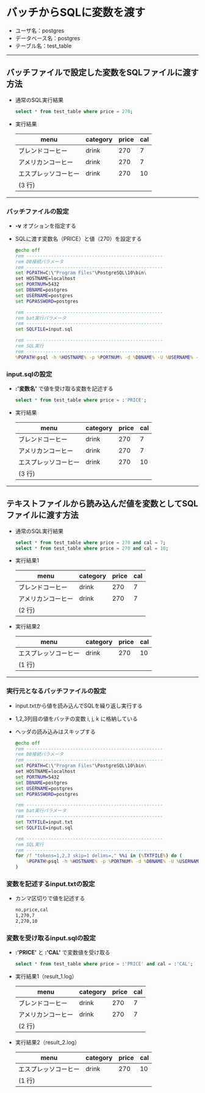 # バッチからSQLに変数を渡す

* ユーザ名：postgres
* データベース名：postgres
* テーブル名：test_table

***

## バッチファイルで設定した変数をSQLファイルに渡す方法

* 通常のSQL実行結果

  ```sql
  select * from test_table where price = 270;
  ```

* 実行結果

  |menu|category|price|cal|
  |--|--|--|--|
  |ブレンドコーヒー|drink|270|7|
  |アメリカンコーヒー|drink|270|7|
  |エスプレッソコーヒー|drink|270|10|
  (3 行)|

***

### バッチファイルの設定

* __-v__ オプションを指定する
* SQLに渡す変数名（PRICE）と値（270）を設定する

  ```bat
  @echo off
  rem --------------------------------------------------
  rem DB接続パラメータ
  rem --------------------------------------------------
  set PGPATH=C:\"Program Files"\PostgreSQL\10\bin\
  set HOSTNAME=localhost
  set PORTNUM=5432
  set DBNAME=postgres
  set USERNAME=postgres
  set PGPASSWORD=postgres

  rem --------------------------------------------------
  rem bat実行パラメータ
  rem --------------------------------------------------
  set SQLFILE=input.sql

  rem --------------------------------------------------
  rem SQL実行
  rem --------------------------------------------------
  %PGPATH%psql -h %HOSTNAME% -p %PORTNUM% -d %DBNAME% -U %USERNAME% -f %SQLFILE% -v PRICE=270
  ```

### input.sqlの設定

* __:'変数名'__ で値を受け取る変数を記述する

  ```sql
  select * from test_table where price = :'PRICE';
  ```

* 実行結果

  |menu|category|price|cal|
  |--|--|--|--|
  |ブレンドコーヒー|drink|270|7|
  |アメリカンコーヒー|drink|270|7|
  |エスプレッソコーヒー|drink|270|10|
  (3 行)|

***

## テキストファイルから読み込んだ値を変数としてSQLファイルに渡す方法

* 通常のSQL実行結果

  ```sql
  select * from test_table where price = 270 and cal = 7;
  select * from test_table where price = 270 and cal = 10;
  ```

* 実行結果1

  |menu|category|price|cal|
  |--|--|--|--|
  |ブレンドコーヒー|drink|270|7|
  |アメリカンコーヒー|drink|270|7|
  (2 行)|

* 実行結果2

  |menu|category|price|cal|
  |--|--|--|--|
  |エスプレッソコーヒー|drink|270|10|
  (1 行)|

***

### 実行元となるバッチファイルの設定

* input.txtから値を読み込んでSQLを繰り返し実行する
* 1,2,3列目の値をバッチの変数 i, j, k に格納している
* ヘッダの読み込みはスキップする

  ```bat
  @echo off
  rem --------------------------------------------------
  rem DB接続パラメータ
  rem --------------------------------------------------
  set PGPATH=C:\"Program Files"\PostgreSQL\10\bin\
  set HOSTNAME=localhost
  set PORTNUM=5432
  set DBNAME=postgres
  set USERNAME=postgres
  set PGPASSWORD=postgres

  rem --------------------------------------------------
  rem bat実行パラメータ
  rem --------------------------------------------------
  set TXTFILE=input.txt
  set SQLFILE=input.sql

  rem --------------------------------------------------
  rem SQL実行
  rem --------------------------------------------------
  for /f "tokens=1,2,3 skip=1 delims=," %%i in (%TXTFILE%) do (
      %PGPATH%psql -h %HOSTNAME% -p %PORTNUM% -d %DBNAME% -U %USERNAME% -f %SQLFILE% -v PRICE=%%j -v CAL=%%k -o result_%%i.log
  )
  ```

### 変数を記述するinput.txtの設定

* カンマ区切りで値を記述する

  ```txt
  no,price,cal
  1,270,7
  2,270,10
  ```

### 変数を受け取るinput.sqlの設定

* __:'PRICE'__ と __:'CAL'__ で変数値を受け取る

  ```sql
  select * from test_table where price = :'PRICE' and cal = :'CAL';
  ```

* 実行結果1（result_1.log）

  |menu|category|price|cal|
  |--|--|--|--|
  |ブレンドコーヒー|drink|270|7|
  |アメリカンコーヒー|drink|270|7|
  (2 行)|

* 実行結果2（result_2.log）

  |menu|category|price|cal|
  |--|--|--|--|
  |エスプレッソコーヒー|drink|270|10|
  (1 行)|
